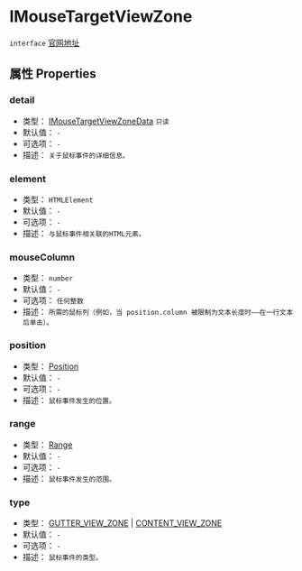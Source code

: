 # IMouseTargetViewZone
`interface` [官网地址](https://microsoft.github.io/monaco-editor/docs.html#interfaces/editor.IMouseTargetViewZone.html)

## 属性 Properties
### detail
+ 类型： [IMouseTargetViewZoneData](IMouseTargetViewZoneData.md) `只读` 
+ 默认值： `-` 
+ 可选项： `-` 
+ 描述： `关于鼠标事件的详细信息。` 
### element
+ 类型： `HTMLElement` 
+ 默认值： `-` 
+ 可选项： `-` 
+ 描述： `与鼠标事件相关联的HTML元素。` 
### mouseColumn
+ 类型： `number` 
+ 默认值： `-` 
+ 可选项： `任何整数` 
+ 描述： `所需的鼠标列（例如，当 position.column 被限制为文本长度时——在一行文本后单击）。` 

### position
+ 类型： [Position](../../global/classes/Position.md)
+ 默认值： `-` 
+ 可选项： `-` 
+ 描述： `鼠标事件发生的位置。` 
### range
+ 类型： [Range](../../global/classes/Range.md)
+ 默认值： `-` 
+ 可选项： `-` 
+ 描述： `鼠标事件发生的范围。` 
### type
+ 类型： [GUTTER_VIEW_ZONE](../enumerations.md#gutter_view_zone-5) | [CONTENT_VIEW_ZONE](../enumerations.md#gutter_view_zone-5)
+ 默认值： `-` 
+ 可选项： `-` 
+ 描述： `鼠标事件的类型。` 